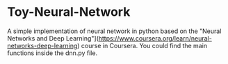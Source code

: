# Toy-Neural-Network
A simple implementation of neural network in python based on the 
"Neural Networks and Deep Learning"](https://www.coursera.org/learn/neural-networks-deep-learning) course in Coursera.
You could find the main functions inside the dnn.py file. 
